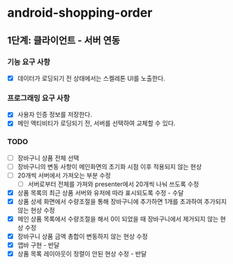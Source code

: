 # android-shopping-order

## 1단계:  클라이언트 - 서버 연동

### 기능 요구 사항

-[x] 데이터가 로딩되기 전 상태에서는 스켈레톤 UI를 노출한다.

### 프로그래밍 요구 사항

-[x] 사용자 인증 정보를 저장한다.
-[x] 메인 액티비티가 로딩되기 전, 서버를 선택하여 교체할 수 있다.

### TODO

- [ ] 장바구니 상품 전체 선택
- [ ] 장바구니의 변동 사항이 메인화면의 초기화 시점 이후 적용되지 않는 현상
- [ ] 20개씩 서버에서 가져오는 부분 수정
  - [ ] 서버로부터 전체를 가져와 presenter에서 20개씩 나눠 쓰도록 수정

- [x] 상품 목록의 최근 상품 서버와 유저에 따라 표시되도록 수정 - 수달
- [x] 상품 상세 화면에서 수량조절을 통해 장바구니에 추가하면 1개를 초과하여 추가되지 않는 현상 수정
- [x] 메인 상품 목록에서 수량조절을 해서 0이 되었을 때 장바구니에서 제거되지 않는 현상 수정
- [x] 장바구니 상품 금액 총합이 변동하지 않는 현상 수정
- [x] 앱바 구현 - 반달
- [x] 상품 목록 레이아웃이 정렬이 안된 현상 수정 - 반달
